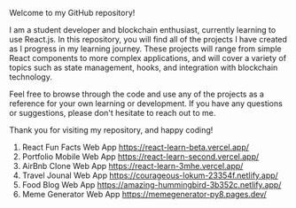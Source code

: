 Welcome to my GitHub repository!

I am a student developer and blockchain enthusiast, currently learning to use React.js. In this repository, you will find all of the projects I have created as I progress in my learning journey. These projects will range from simple React components to more complex applications, and will cover a variety of topics such as state management, hooks, and integration with blockchain technology.

Feel free to browse through the code and use any of the projects as a reference for your own learning or development. If you have any questions or suggestions, please don't hesitate to reach out to me.

Thank you for visiting my repository, and happy coding!

1. React Fun Facts Web App        https://react-learn-beta.vercel.app/
2. Portfolio Mobile Web App       https://react-learn-second.vercel.app/
3. AirBnb Clone Web App           https://react-learn-3mhe.vercel.app/
4. Travel Jounal Web App          https://courageous-lokum-23354f.netlify.app/
5. Food Blog Web App              https://amazing-hummingbird-3b352c.netlify.app/
6. Meme Generator Web App         https://memegenerator-py8.pages.dev/

